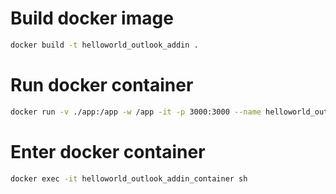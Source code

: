 # Build docker image
```sh
docker build -t helloworld_outlook_addin .
```

# Run docker container
```sh
docker run -v ./app:/app -w /app -it -p 3000:3000 --name helloworld_outlook_addin_container helloworld_outlook_addin
```

# Enter docker container
```sh
docker exec -it helloworld_outlook_addin_container sh 
```